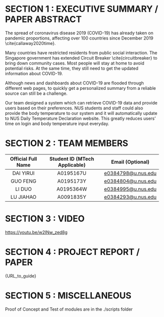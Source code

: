 # SECTION 1 : EXECUTIVE SUMMARY / PAPER ABSTRACT

The spread of coronavirus disease 2019 (COVID-19) has already taken on pandemic proportions, affecting over 100 countries since December 2019 \cite{callaway2020time}.
 
Many countries have restricted residents from public social interaction. The Singapore government has extended Circuit Breaker \cite{circuitbreaker} to bring down community cases. Most people will stay at home to avoid potential risks. At the same time, they still need to get the updated information about COVID-19.

Although news and dashboards about COVID-19 are flooded through different web pages, to quickly get a personalized summary from a reliable source can still be a challenge. 

Our team designed a system which can retrieve COVID-19 data and provide users based on their preferences. NUS students and staff could also provide the body temperature to our system and it will automatically update to NUS Daily Temperature Declaration website. This greatly reduces users’ time on login and body temperature input everyday.



# SECTION 2 : TEAM MEMBERS
| Official Full Name | Student ID (MTech Applicable)| Email (Optional) |
| :---: | :---: | :---: |
| DAI YIRUI | A0195167U | e0384798@u.nus.edu |
| GUO FENG | A0195173Y | e0384804@u.nus.edu |
| LI DUO | A0195364W | e0384995@u.nus.edu |
| LU JIAHAO | A0091835Y | e0384293@u.nus.edu |

# SECTION 3 : VIDEO

https://youtu.be/w2INw_zed8g


# SECTION 4 : PROJECT REPORT / PAPER

{URL_to_guide}


# SECTION 5 : MISCELLANEOUS

Proof of Concept and Test of modules are in the ./scripts folder
